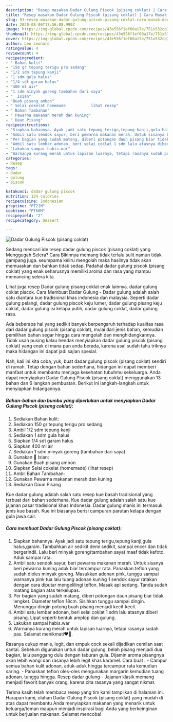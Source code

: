 ```yaml
---
description: "Resep masakan Dadar Gulung Piscok (pisang coklat) | Cara Masak Dadar Gulung Piscok (pisang coklat) Yang Bisa Manjain Lidah"
title: "Resep masakan Dadar Gulung Piscok (pisang coklat) | Cara Masak Dadar Gulung Piscok (pisang coklat) Yang Bisa Manjain Lidah"
slug: 93-resep-masakan-dadar-gulung-piscok-pisang-coklat-cara-masak-dadar-gulung-piscok-pisang-coklat-yang-bisa-manjain-lidah
date: 2020-08-06T17:56:08.990Z
image: https://img-global.cpcdn.com/recipes/43e556f1ef60a17e/751x532cq70/dadar-gulung-piscok-pisang-coklat-foto-resep-utama.jpg
thumbnail: https://img-global.cpcdn.com/recipes/43e556f1ef60a17e/751x532cq70/dadar-gulung-piscok-pisang-coklat-foto-resep-utama.jpg
cover: https://img-global.cpcdn.com/recipes/43e556f1ef60a17e/751x532cq70/dadar-gulung-piscok-pisang-coklat-foto-resep-utama.jpg
author: Leo Leonard
ratingvalue: 4
reviewcount: 4
recipeingredient:
- " Bahan kulit"
- "150 gr tepung terigu pro sedang"
- "1/2 sdm tepung kanji"
- "1 sdm gula halus"
- "1/4 sdt garam halus"
- "400 ml air"
- "1 sdm minyak goreng tambahan dari saya"
- "  Isian"
- "Buah pisang ambon"
- " Selai cokelat homemade           lihat resep"
- " Bahan Tambahan"
- " Pewarna makanan merah dan kuning"
- " Daun Pisang"
recipeinstructions:
- "Siapkan bahannya. Ayak jadi satu tepung terigu,tepung kanji,gula halus,garam. Tambahkan air sedikit demi sedikit, sampai encer dan tidak bergerindil. Lalu beri minyak goreng(tambahan saya) maaf tidak kefoto. Aduk sampai rata."
- "Ambil satu sendok sayur, beri pewarna makanan merah. Untuk sisanya beri pewarna kuning aduk biar tercampur rata. Panaskan teflon yang sudah dioles minyak goreng. Masukkan adonan pink, tunggu sampai warnanya pink tua lalu tuang adonan kuning 1 sendok sayur ratakan dengan cara diputar mengelilingi teflon. Masak api sedang. Tanda sudah matang bagian atas terkelupas."
- "Per bagian yang sudah matang, diberi potongan daun pisang biar tidak lengket. Diameter teflon 18cm. Sisihkan tunggu sampai dingin. Menunggu dingin potong buah pisang menjadi kecil-kecil."
- "Ambil satu lembar adonan, beri selai coklat 1 sdm lalu atasnya diberi pisang. Lipat seperti bentuk amplop dan gulung."
- "Lakukan sampai habis.war"
- "Warnanya kurang merah untuk lapisan luarnya, tetapi rasanya sudah pas. Selamat menikmati❤️🤗."
categories:
- Resep
tags:
- dadar
- gulung
- piscok

katakunci: dadar gulung piscok 
nutrition: 124 calories
recipecuisine: Indonesian
preptime: "PT21M"
cooktime: "PT60M"
recipeyield: "2"
recipecategory: Dessert

---
```



![Dadar Gulung Piscok (pisang coklat)](https://img-global.cpcdn.com/recipes/43e556f1ef60a17e/751x532cq70/dadar-gulung-piscok-pisang-coklat-foto-resep-utama.jpg)

Sedang mencari ide resep dadar gulung piscok (pisang coklat) yang Menggugah Selera? Cara Bikinnya memang tidak terlalu sulit namun tidak gampang juga. seumpama keliru mengolah maka hasilnya tidak akan memuaskan dan bahkan tidak sedap. Padahal dadar gulung piscok (pisang coklat) yang enak seharusnya memiliki aroma dan rasa yang mampu memancing selera kita.

Lihat juga resep Dadar gulung pisang coklat enak lainnya. dadar gulung coklat piscok. Cara Membuat Dadar Gulung - Dadar gulung adalah salah satu diantara kue tradisional khas indonesia dan malaysia. Seperti dadar gulung pelangi, dadar gulung piscok keju lumer, dadar gulung pisang keju coklat, dadar gulung isi kelapa putih, dadar gulung coklat, dadar gulung rasa.

Ada beberapa hal yang sedikit banyak berpengaruh terhadap kualitas rasa dari dadar gulung piscok (pisang coklat), mulai dari jenis bahan, kemudian pemilihan bahan segar hingga cara mengolah dan menghidangkannya. Tidak usah pusing kalau hendak menyiapkan dadar gulung piscok (pisang coklat) yang enak di mana pun anda berada, karena asal sudah tahu triknya maka hidangan ini dapat jadi sajian spesial.


Nah, kali ini kita coba, yuk, buat dadar gulung piscok (pisang coklat) sendiri di rumah. Tetap dengan bahan sederhana, hidangan ini dapat memberi manfaat untuk membantu menjaga kesehatan tubuhmu sekeluarga. Anda dapat menyiapkan Dadar Gulung Piscok (pisang coklat) menggunakan 13 bahan dan 6 langkah pembuatan. Berikut ini langkah-langkah untuk menyiapkan hidangannya.

<!--inarticleads1-->

##### Bahan-bahan dan bumbu yang diperlukan untuk menyiapkan Dadar Gulung Piscok (pisang coklat):

1. Sediakan  Bahan kulit:
1. Sediakan 150 gr tepung terigu pro sedang
1. Ambil 1/2 sdm tepung kanji
1. Sediakan 1 sdm gula halus
1. Siapkan 1/4 sdt garam halus
1. Siapkan 400 ml air
1. Sediakan 1 sdm minyak goreng (tambahan dari saya)
1. Gunakan  🍌 Isian:
1. Gunakan Buah pisang ambon
1. Siapkan  Selai cokelat (homemade)           (lihat resep)
1. Ambil  Bahan Tambahan:
1. Gunakan  Pewarna makanan merah dan kuning
1. Sediakan  Daun Pisang


Kue dadar gulung adalah salah satu resep kue basah tradisional yang terbuat dari bahan sederhana. Kue dadar gulung adalah salah satu kue jajanan pasar tradisional khas Indonesia. Dadar gulung manis ini termasuk jenis kue basah. Kue ini biasanya berisi campuran parutan kelapa dengan gula jawa cair. 

<!--inarticleads2-->

##### Cara membuat Dadar Gulung Piscok (pisang coklat):

1. Siapkan bahannya. Ayak jadi satu tepung terigu,tepung kanji,gula halus,garam. Tambahkan air sedikit demi sedikit, sampai encer dan tidak bergerindil. Lalu beri minyak goreng(tambahan saya) maaf tidak kefoto. Aduk sampai rata.
1. Ambil satu sendok sayur, beri pewarna makanan merah. Untuk sisanya beri pewarna kuning aduk biar tercampur rata. Panaskan teflon yang sudah dioles minyak goreng. Masukkan adonan pink, tunggu sampai warnanya pink tua lalu tuang adonan kuning 1 sendok sayur ratakan dengan cara diputar mengelilingi teflon. Masak api sedang. Tanda sudah matang bagian atas terkelupas.
1. Per bagian yang sudah matang, diberi potongan daun pisang biar tidak lengket. Diameter teflon 18cm. Sisihkan tunggu sampai dingin. Menunggu dingin potong buah pisang menjadi kecil-kecil.
1. Ambil satu lembar adonan, beri selai coklat 1 sdm lalu atasnya diberi pisang. Lipat seperti bentuk amplop dan gulung.
1. Lakukan sampai habis.war
1. Warnanya kurang merah untuk lapisan luarnya, tetapi rasanya sudah pas. Selamat menikmati❤️🤗.


Rasanya cukup manis, legit, dan empuk cock sekali dijadikan cemilan saat santai. Sebelum digunakan untuk dadar gulung, belah pisang menjadi dua bagian, lalu panggang dulu dengan taburan gula. Dijamin aroma pisangnya akan lebih wangi dan rasanya lebih legit khas karamel. Cara buat : - Campur semua bahan kulit adonan, aduk-aduk hingga tercampur rata kemudian saring. - Panaskan teflon oles-oles mengunakan margarin kemudian tuang adonan. tunggu hingga. Resep dadar gulung - Jajanan klasik memang menjadi favorit banyak orang, karena cita rasanya yang sangat nikmat. 

Terima kasih telah membaca resep yang tim kami tampilkan di halaman ini. Harapan kami, olahan Dadar Gulung Piscok (pisang coklat) yang mudah di atas dapat membantu Anda menyiapkan makanan yang menarik untuk keluarga/teman maupun menjadi inspirasi bagi Anda yang berkeinginan untuk berjualan makanan. Selamat mencoba!
